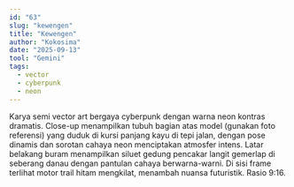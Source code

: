 ```yaml
---
id: "63"
slug: "kewengen"
title: "Kewengen"
author: "Kokosima"
date: "2025-09-13"
tool: "Gemini"
tags:
  - vector
  - cyberpunk
  - neon
---
```

Karya semi vector art bergaya cyberpunk dengan warna neon kontras dramatis. Close-up menampilkan tubuh bagian atas model (gunakan foto referensi) yang duduk di kursi panjang kayu di tepi jalan, dengan pose dinamis dan sorotan cahaya neon menciptakan atmosfer intens. Latar belakang buram menampilkan siluet gedung pencakar langit gemerlap di seberang danau dengan pantulan cahaya berwarna-warni. Di sisi frame terlihat motor trail hitam mengkilat, menambah nuansa futuristik. Rasio 9:16.
